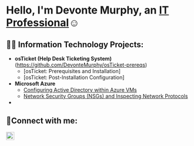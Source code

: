  <h1>Hello, I'm Devonte Murphy, an <a href="https://www.linkedin.com/in/devonte-murphy-832810346/">IT Professional</a>☺</h1>

<h2>👨‍💻 Information Technology Projects:</h2>

- <b>osTicket (Help Desk Ticketing System)</b> (https://github.com/DevonteMurphy/osTicket-prereqs) 
  - [osTicket: Prerequisites and Installation]
  - [osTicket: Post-Installation Configuration]
- <b>Microsoft Azure</b>
  - [Configuring Active Directory within Azure VMs](https://github.com/joshmadakorcc/configure-ad)
  - [Network Security Groups (NSGs) and Inspecting Network Protocols](https://github.com/joshmadakorcc/azure-network-protocols)
 - <b>

<h2>🤳Connect with me:</h2>

[<img align="left" alt="DevonteMurphy | LinkedIn" width="22px" src="https://cdn.jsdelivr.net/npm/simple-icons@v3/icons/linkedin.svg" />][linkedin]

[linkedin]: https://www.linkedin.com/in/devonte-murphy-832810346/
